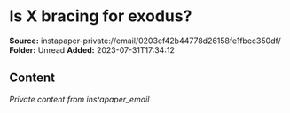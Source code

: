 # Is X bracing for exodus?

**Source:** instapaper-private://email/0203ef42b44778d26158fe1fbec350df/
**Folder:** Unread
**Added:** 2023-07-31T17:34:12




## Content
*Private content from instapaper_email*
